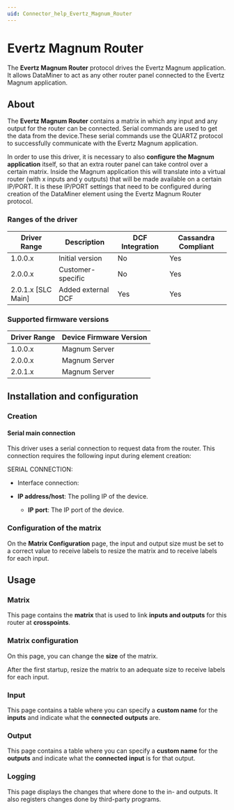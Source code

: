 ```yaml
---
uid: Connector_help_Evertz_Magnum_Router
---
```


# Evertz Magnum Router

The **Evertz Magnum Router** protocol drives the Evertz Magnum application. It allows DataMiner to act as any other router panel connected to the Evertz Magnum application.

## About

The **Evertz Magnum Router** contains a matrix in which any input and any output for the router can be connected. Serial commands are used to get the data from the device.These serial commands use the QUARTZ protocol to successfully communicate with the Evertz Magnum application.

In order to use this driver, it is necessary to also **configure the Magnum application** itself, so that an extra router panel can take control over a certain matrix. Inside the Magnum application this will translate into a virtual router (with x inputs and y outputs) that will be made available on a certain IP/PORT. It is these IP/PORT settings that need to be configured during creation of the DataMiner element using the Evertz Magnum Router protocol.

### Ranges of the driver

| **Driver Range**     | **Description**    | **DCF Integration** | **Cassandra Compliant** |
|----------------------|--------------------|---------------------|-------------------------|
| 1.0.0.x              | Initial version    | No                  | Yes                     |
| 2.0.0.x              | Customer-specific  | No                  | Yes                     |
| 2.0.1.x \[SLC Main\] | Added external DCF | Yes                 | Yes                     |

### Supported firmware versions

| **Driver Range** | **Device Firmware Version** |
|------------------|-----------------------------|
| 1.0.0.x          | Magnum Server               |
| 2.0.0.x          | Magnum Server               |
| 2.0.1.x          | Magnum Server               |

## Installation and configuration

### Creation

#### Serial main connection

This driver uses a serial connection to request data from the router. This connection requires the following input during element creation:

SERIAL CONNECTION:

- Interface connection:

- **IP address/host**: The polling IP of the device.
  - **IP port**: The IP port of the device.

### Configuration of the matrix

On the **Matrix Configuration** page, the input and output size must be set to a correct value to receive labels to resize the matrix and to receive labels for each input.

## Usage

### Matrix

This page contains the **matrix** that is used to link **inputs and outputs** for this router at **crosspoints**.

### Matrix configuration

On this page, you can change the **size** of the matrix.

After the first startup, resize the matrix to an adequate size to receive labels for each input.

### Input

This page contains a table where you can specify a **custom name** for the **inputs** and indicate what the **connected** **outputs** are.

### Output

This page contains a table where you can specify a **custom name** for the **outputs** and indicate what the **connected** **input** is for that output.

### Logging

This page displays the changes that where done to the in- and outputs. It also registers changes done by third-party programs.
